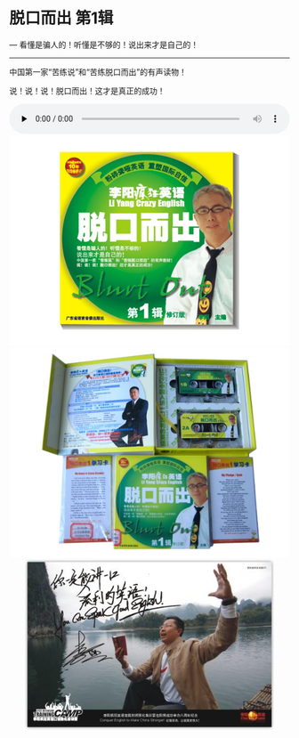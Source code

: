 # 脱口而出 第1辑

— 看懂是骗人的！听懂是不够的！说出来才是自己的！

---

中国第一家“苦练说”和“苦练脱口而出”的有声读物！

说！说！说！脱口而出！这才是真正的成功！

<audio preload="none" style="width: 100%;" controls="controls">
<source type="audio/mpeg" src="/recording/00_introduction.mp3" />
</audio>
<center>
<img src="/images/1.jpg" /><br />
<img src="/images/2.jpg" /><br />
<img src="/images/ly.jpg" /><br />
</center>
